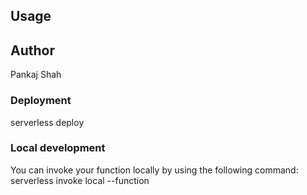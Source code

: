 ## Usage

## Author
Pankaj Shah

### Deployment
serverless deploy


### Local development
You can invoke your function locally by using the following command:
serverless invoke local --function <FunctionName>
